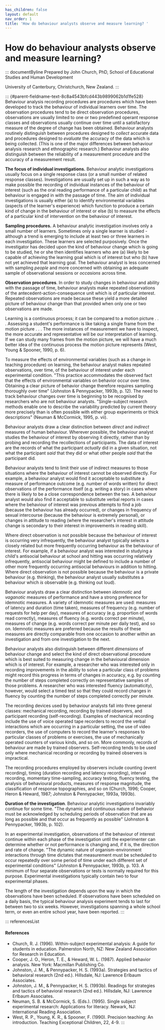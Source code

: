 ```yaml
---
has_children: false
layout: default
nav_order: 1
title: 'How do behaviour analysts observe and measure learning? '
---
```

# How do behaviour analysts observe and measure learning? 


::: documentByline
Prepared by John Church, PhD, School of Educational Studies and Human
Development

University of Canterbury, Christchurch, New Zealand.
:::

::: {#parent-fieldname-text-8c8a4543bfcd443b9899062b1d1fe528}
Behaviour analysis recording procedures are procedures which have been
developed to track the behaviour of individual learners over time. The
observation procedures tend to be direct observation procedures,
observations are usually limited to one or two predefined operant
response classes and observations usually continue over time until a
satisfactory measure of the degree of change has been obtained.
Behaviour analysts routinely distinguish between procedures designed to
*collect* accurate data and procedures designed to *evaluate* the
accuracy of the data which is being collected. (This is one of the major
differences between behaviour analysis research and ethnographic
research.) Behaviour analysts also distinguish between the reliability
of a measurement procedure and the accuracy of a measurement result.

**The focus of individual investigations.** Behaviour analytic
investigations usually focus on a single response class (or a small
number of related response classes). Investigations are usually set up
in such a way as to make possible the recording of individual instances
of the behaviour of interest (such as the oral reading performance of a
particular child) as that behaviour is engaged in with the passage of
time. The aim of individual investigations is usually either (a) to
identify environmental variables (aspects of the learner\'s experience)
which function to produce a certain kind of change in the behaviour of
interest or else (b) to measure the effects of a particular kind of
intervention on the behaviour of interest.

**Sampling procedures.** A behaviour analytic investigation involves
only a small number of learners. Sometimes only a single learner is
studied - although a trend is emerging to include at least two or three
learners in each investigation. These learners are selected purposively.
Once the investigator has decided upon the kind of behaviour change
which is going to be studied, he or she then identifies learners who are
(a) likely to be capable of achieving the learning goal which is of
interest but who (b) have not yet achieved that learning goal. The
behaviour analyst is less concerned with sampling *people* and more
concerned with obtaining an adequate sample of observational sessions or
*occasions* across time.

**Observation procedures**. In order to study changes in behaviour and
ability with the passage of time, behaviour analysts make repeated
observations of the antecedent-action-consequence unit which is of
particular interest. Repeated observations are made because these yield
a more detailed picture of behaviour change than that provided when only
one or two observations are made.

Learning is a continuous process; it can be compared to a motion picture
. . . Assessing a student\'s performance is like taking a single frame
from the motion picture . . . The more instances of measurement we have
to inspect, the more accurate and representative will be our
interpretation of learning. If we can study many frames from the motion
picture, we will have a much better idea of the continuous process the
motion picture represents (West, Young & Spooner, 1990, p. 6).

To measure the effects of environmental variables (such as a change in
teaching procedure) on learning, the behaviour analyst makes repeated
observations, over time, of the behaviour of interest under each
experimental condition. "This practice accommodates the observed fact
that the effects of environmental variables on behavior occur over time.
Obtaining a clear picture of behavior change therefore requires sampling
thoroughly over time" (Johnston & Pennypacker, 1993b, p. 12). The need
to track behaviour changes over time is beginning to be recognised by
researchers who are not behaviour analysts. "Single-subject research
methods enable one to describe the variability predicted by current
theory more precisely than is often possible with either group
experiments or thick descriptions" (Neuman & McCormick, 1995, p. vii).

Behaviour analysts draw a clear distinction between *direct* and
*indirect* measures of human behaviour. Wherever possible, the behaviour
analyst studies the behaviour of interest by observing it directly,
rather than by probing and recording the recollections of participants.
The data of interest are the records of what the participant *actually*
did in a given situation, not what the participant *said* that they did
or what other people *said* that the participant did.

Behaviour analysts tend to limit their use of indirect measures to those
situations where the behaviour of interest cannot be observed directly.
For example, a behaviour analyst would find it acceptable to substitute
a measure of performance outcome (e.g. number of words written) for
direct observations of the performance itself (e.g. writing a story) in
cases where there is likely to be a close correspondence between the
two. A behaviour analyst would also find it acceptable to substitute
verbal reports in cases where the behaviour of interest was previous
attempts to find a job (because the behaviour has already occurred), or
changes in frequency of sexual intercourse (because the behaviour is
extremely personal), or changes in attitude to reading (where the
researcher\'s interest in attitude change is secondary to their interest
in improvements in reading skill).

Where direct observation is not possible because the behaviour of
interest is occurring very infrequently, the behaviour analyst typically
selects a closely related but more frequently occurring behaviour as the
behaviour of interest. For example, if a behaviour analyst was
interested in studying a child\'s antisocial behaviour at school and
hitting was occurring relatively infrequently, antisocial behaviour
might be defined to include a number of other more frequently occurring
antisocial behaviours in addition to hitting. Where direct observation
is not possible because the behaviour is a private behaviour (e.g.
thinking), the behaviour analyst usually substitutes a behaviour which
*is* observable (e.g. thinking out loud).

Behaviour analysts draw a clear distinction between *idemnotic* and
*vaganotic* measures of performance and have a strong preference for
idemnotic measures. A variety of idemnotic measures are used: measures
of latency and duration (time taken), measures of frequency (e.g. number
of requests for help per day), measures of accuracy (e.g. proportion of
words read correctly), measures of fluency (e.g. words correct per
minute), measures of change (e.g. words correct per minute per daily
test), and so on. Idemnotic measures are preferred because the results
of these measures are directly comparable from one occasion to another
within an investigation and from one investigation to the next.

Behaviour analysts also distinguish between different *dimensions* of
behaviour change and select the kind of direct observational procedure
which is best suited to measuring change in the behavioural dimension
which is of interest. For example, a researcher who was interested only
in recording improvements in the ability to solve a particular class of
problems might record this progress in terms of changes in accuracy,
e.g. by counting the number of steps completed correctly on
representative samples of those problems. A researcher who was
interested fluency (automaticity), however, would select a timed test so
that they could record changes in fluency by counting the number of
steps completed correctly per minute.

The recording devices used by behaviour analysts fall into three general
classes: mechanical recording, recording by trained observers, and
participant recording (self-recording). Examples of mechanical recording
include the use of voice operated tape recorders to record the verbal
interactions which are occurring in a particular setting, the use of
video recorders, the use of computers to record the learner\'s responses
to particular classes of problems or exercises, the use of mechanically
operated counters of various kinds, and so on. More commonly, records of
behaviour are made by trained observers. Self-recording tends to be used
only where mechanical recording or recording by trained observers is
impractical.

The recording procedures employed by observers include counting (event
recording), timing (duration recording and latency recording), interval
recording, momentary time-sampling, accuracy testing, fluency testing,
the analysis of behavioural products, measures of response magnitude,
the classification of response topographies, and so on (Church, 1996;
Cooper, Heron & Heward, 1987; Johnston & Pennypacker, 1993a, 1993b).

**Duration of the investigation**. Behaviour analytic investigations
invariably continue for some time. "The dynamic and continuous nature of
behavior must be acknowledged by scheduling periods of observation that
are as long as possible and that occur as frequently as possible"
(Johnston & Pennypacker, 1993b, p. 102).

In an experimental investigation, observations of the behaviour of
interest continue within each phase of the investigation until the
experimenter can determine whether or not performance is changing and,
if it is, the direction and rate of change. "The dynamic nature of
organism-environment interactions through time dictates that measurement
must be scheduled to occur repeatedly over some period of time under
each different set of experimental conditions" (Johnston & Pennypacker,
1993b, p. 103. A minimum of four separate observations or tests is
normally required for this purpose. Experimental investigations
typically contain two to four experimental phases.

The length of the investigation depends upon the way in which the
observations have been scheduled. If observations have been scheduled on
a daily basis, the typical behaviour analysis experiment tends to last
for between two to six weeks. However, investigations spanning a whole
school term, or even an entire school year, have been reported.
:::

::: referencesList
#### References

-   Church, R. J. (1996). Within-subject experimental analysis: A guide
    for students in education. Palmerston North, NZ: New Zealand
    Association for Research in Education.
-   Cooper, J. O., Heron, T. E., & Heward, W. L. (1987). Applied
    behavior analysis. New York: Macmillan Publishing Co.
-   Johnston, J. M., & Pennypacker, H. S. (1993a). Strategies and
    tactics of behavioral research (2nd ed.). Hillsdale, NJ: Lawrence
    Erlbaum Associates.
-   Johnston, J. M., & Pennypacker, H. S. (1993b). Readings for
    strategies and tactics of behavioral research (2nd ed.). Hillsdale,
    NJ: Lawrence Erlbaum Associates.
-   Neuman, S. B. & McCormick, S. (Eds.). (1995). Single subject
    experimental research: Applications for literacy. Newark, NJ:
    International Reading Association.
-   West, R. P., Young, K. R., & Spooner, F. (1990). Precision teaching:
    An introduction. Teaching Exceptional Children, 22, 4-9.
:::
